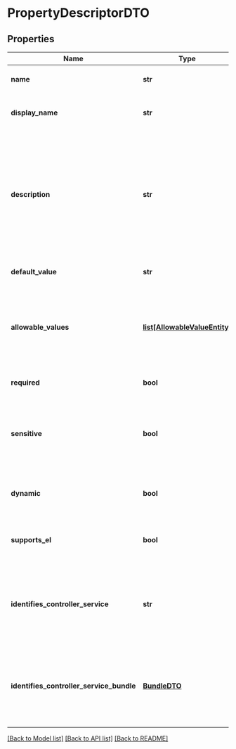 # PropertyDescriptorDTO

## Properties
Name | Type | Description | Notes
------------ | ------------- | ------------- | -------------
**name** | **str** | The name for the property. | [optional] 
**display_name** | **str** | The human readable name for the property. | [optional] 
**description** | **str** | The description for the property. Used to relay additional details to a user or provide a mechanism of documenting intent. | [optional] 
**default_value** | **str** | The default value for the property. | [optional] 
**allowable_values** | [**list[AllowableValueEntity]**](AllowableValueEntity.md) | Allowable values for the property. If empty then the allowed values are not constrained. | [optional] 
**required** | **bool** | Whether the property is required. | [optional] 
**sensitive** | **bool** | Whether the property is sensitive and protected whenever stored or represented. | [optional] 
**dynamic** | **bool** | Whether the property is dynamic (user-defined). | [optional] 
**supports_el** | **bool** | Whether the property supports expression language. | [optional] 
**identifies_controller_service** | **str** | If the property identifies a controller service this returns the fully qualified type. | [optional] 
**identifies_controller_service_bundle** | [**BundleDTO**](BundleDTO.md) | If the property identifies a controller service this returns the bundle of the type, null otherwise. | [optional] 

[[Back to Model list]](../nifiDocs.md#documentation-for-models) [[Back to API list]](../nifiDocs.md#documentation-for-api-endpoints) [[Back to README]](../nifiDocs.md)



